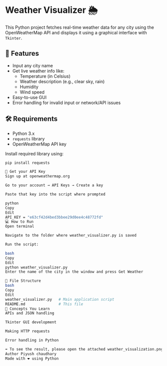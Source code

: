 # Weather Visualizer 🌦️

This Python project fetches real-time weather data for any city using the OpenWeatherMap API and displays it using a graphical interface with `Tkinter`.

## 🚀 Features

- Input any city name
- Get live weather info like:
  - Temperature (in Celsius)
  - Weather description (e.g., clear sky, rain)
  - Humidity
  - Wind speed
- Easy-to-use GUI
- Error handling for invalid input or network/API issues

## 🛠️ Requirements

- Python 3.x
- `requests` library
- OpenWeatherMap API key

Install required library using:
```bash
pip install requests

🔑 Get your API Key
Sign up at openweathermap.org

Go to your account → API Keys → Create a key

Paste that key into the script where prompted

python
Copy
Edit
API_KEY = "e63cf42d4bed3bbee29d0ee4c48772fd"
💻 How to Run
Open terminal

Navigate to the folder where weather_visualizer.py is saved

Run the script:

bash
Copy
Edit
python weather_visualizer.py
Enter the name of the city in the window and press Get Weather

📁 File Structure
bash
Copy
Edit
weather_visualizer.py   # Main application script
README.md               # This file
🧠 Concepts You Learn
APIs and JSON handling

Tkinter GUI development

Making HTTP requests

Error handling in Python

➡️ To see the result, please open the attached weather_visualization.png file.
Author Piyush chaudhary 
Made with ❤️ using Python